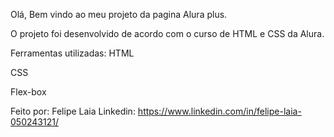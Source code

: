 Olá, Bem vindo ao meu projeto da pagina Alura plus.

O projeto foi desenvolvido de acordo com o curso de HTML e CSS da Alura.

Ferramentas utilizadas:
HTML

CSS

Flex-box

Feito por:
Felipe Laia
Linkedin: https://www.linkedin.com/in/felipe-laia-050243121/